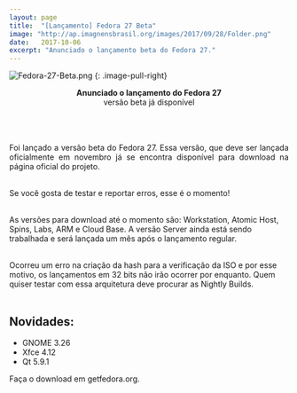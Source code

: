 ```yaml
---
layout: page
title:  "[Lançamento] Fedora 27 Beta"
image: "http://ap.imagnensbrasil.org/images/2017/09/28/Folder.png"
date:   2017-10-06
excerpt: "Anunciado o lançamento beta do Fedora 27."
---
```


![Fedora-27-Beta.png](http://ap.imagensbrasil.org/images/2017/10/06/Fedora-27-Beta.png)
{: .image-pull-right}

<center><b>Anunciado o lançamento do Fedora 27</b><br> versão beta já disponível</center><br><br><br>

<p align="justify">Foi lançado a versão beta do Fedora 27. Essa versão, que deve ser lançada oficialmente em novembro já se encontra disponível para download na página oficial do projeto.<br><br>

Se você gosta de testar e reportar erros, esse é o momento! <br><br>

As versões para download até o momento são: Workstation, Atomic Host, Spins, Labs, ARM e Cloud Base. A versão Server ainda está sendo trabalhada e será lançada um mês após o lançamento regular.<br><br>

Ocorreu um erro na criação da hash para a verificação da ISO e por esse motivo, os lançamentos em 32 bits não irão ocorrer por enquanto. Quem quiser testar com essa arquitetura deve procurar as Nightly Builds.<br><br>

## Novidades:<br>
* GNOME 3.26
* Xfce 4.12
* Qt 5.9.1

Faça o download em getfedora.org.<br><br>
